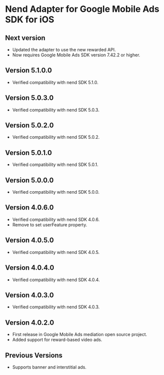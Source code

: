 # Nend Adapter for Google Mobile Ads SDK for iOS

## Next version
- Updated the adapter to use the new rewarded API.
- Now requires Google Mobile Ads SDK version 7.42.2 or higher.

## Version 5.1.0.0
- Verified compatibility with nend SDK 5.1.0.

## Version 5.0.3.0
- Verified compatibility with nend SDK 5.0.3.

## Version 5.0.2.0
- Verified compatibility with nend SDK 5.0.2.

## Version 5.0.1.0
- Verified compatibility with nend SDK 5.0.1.

## Version 5.0.0.0
- Verified compatibility with nend SDK 5.0.0.

## Version 4.0.6.0
- Verified compatibility with nend SDK 4.0.6.
- Remove to set userFeature property.

## Version 4.0.5.0
- Verified compatibility with nend SDK 4.0.5.

## Version 4.0.4.0
- Verified compatibility with nend SDK 4.0.4.

## Version 4.0.3.0
- Verified compatibility with nend SDK 4.0.3.

## Version 4.0.2.0
- First release in Google Mobile Ads mediation open source project.
- Added support for reward-based video ads.

## Previous Versions
- Supports banner and interstitial ads.
